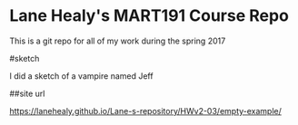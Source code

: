 # Lane Healy's MART191 Course Repo

This is a git repo for all of my work during the spring 2017

#sketch

I did a sketch of a vampire named Jeff

##site url

https://lanehealy.github.io/Lane-s-repository/HWv2-03/empty-example/
